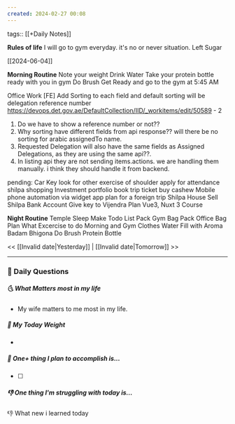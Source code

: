 ```yaml
---
created: 2024-02-27 00:08
---
```

tags:: [[+Daily Notes]]

**Rules of life**
I will go to gym everyday. it's no or never situation.
Left Sugar

[[2024-06-04]]

**Morning Routine**
Note your weight
Drink Water
Take your protein bottle ready with you in gym
Do Brush
Get Ready and go to the gym at 5:45 AM

Office Work
[FE] Add Sorting to each field and default sorting will be delegation reference number
https://devops.det.gov.ae/DefaultCollection/IID/_workitems/edit/50589 - 2

1. Do we have to show a reference number or not??
2. Why sorting have different fields from api response?? will there be no sorting for arabic assignedTo name.
3. Requested Delegation will also have the same fields as Assigned Delegations, as they are using the same api??.
4. In listing api they are not sending items.actions. we are handling them manually. i think they should handle it from backend. 



pending:
Car Key
look for other exercise of shoulder
apply for attendance
shilpa shopping 
Investment portfolio 
book trip ticket
buy cashew
Mobile phone automation via widget app
plan for a foreign trip
Shilpa House Sell
Shilpa Bank Account
Give key to Vijendra
Plan Vue3, Nuxt 3 Course

**Night Routine**
Temple Sleep
Make Todo List
Pack Gym Bag
Pack Office Bag
Plan What Excercise to do
Morning and Gym Clothes
Water Fill with Aroma
Badam Bhigona
Do Brush
Protein Bottle


<< [[Invalid date|Yesterday]] | [[Invalid date|Tomorrow]] >>

---
### 📅 Daily Questions
##### 🌜 What Matters most in my life
- 
	My wife matters to me most in my life. 
##### 🙌 My Today Weight
- 

##### 🚀 One+ thing I plan to accomplish is...
- [ ] 

##### 👎 One thing I'm struggling with today is...


👎 What new i learned today
